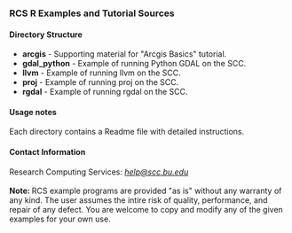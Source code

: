 <html>
<head>
    <link rel="stylesheet" href="/css/examples.css">
</head>
<body>
	
<h3>RCS R Examples and Tutorial Sources</h3>

<h4>Directory Structure</h4>

<ul>
<li><b>arcgis</b> - Supporting material for "Arcgis Basics" tutorial. </li>
<li><b>gdal_python</b> - Example of running Python GDAL on the SCC.</li>
<li><b>llvm</b> - Example of running llvm on the SCC.</li>
<li><b>proj</b> - Example of running proj on the SCC.</li>
<li><b>rgdal</b> - Example of running rgdal on the SCC.</li>
</ul>
	
<h4>Usage notes</h4>
   
Each directory contains a Readme file with detailed instructions.
<br>

<h4>Contact Information</h4>

Research Computing Services: <em>help@scc.bu.edu</em>
<br><br>
<b>Note: </b>RCS example programs are provided "as is" without any warranty of any kind. The user assumes the intire risk of quality, performance, and repair of any defect. You are welcome to copy and modify any of the given examples for your own use. 

<!--#include virtual="/css/footer.html" -->
</body>
</html>
